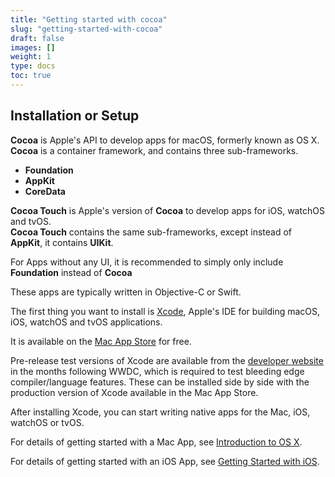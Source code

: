```yaml
---
title: "Getting started with cocoa"
slug: "getting-started-with-cocoa"
draft: false
images: []
weight: 1
type: docs
toc: true
---
```


## Installation or Setup
**Cocoa** is Apple's API to develop apps for macOS, formerly known as OS X.  
**Cocoa** is a container framework, and contains three sub-frameworks.
- **Foundation**
- **AppKit**
- **CoreData**

**Cocoa Touch** is Apple's version of **Cocoa** to develop apps for iOS, watchOS and tvOS.  
**Cocoa Touch** contains the same sub-frameworks, except instead of **AppKit**, it contains **UIKit**.

For Apps without any UI, it is recommended to simply only include **Foundation** instead of **Cocoa**

These apps are typically written in Objective-C or Swift.

The first thing you want to install is [Xcode][1], Apple's IDE for building macOS, iOS, watchOS and tvOS applications.

It is available on the [Mac App Store][2] for free.

Pre-release test versions of Xcode are available from the [developer website][1] in the months following WWDC, which is required to test bleeding edge compiler/language features. These can be installed side by side with the production version of Xcode available in the Mac App Store.

After installing Xcode, you can start writing native apps for the Mac, iOS, watchOS or tvOS.

For details of getting started with a Mac App, see [Introduction to OS X][3].

For details of getting started with an iOS App, see [Getting Started with iOS][4].


  [1]: https://developer.apple.com/xcode/
  [2]: https://itunes.apple.com/de/app/xcode/id497799835?mt=12
  [3]: https://www.wikiod.com/osx/getting-started-with-osx
  [4]: https://www.wikiod.com/ios/getting-started-with-ios

